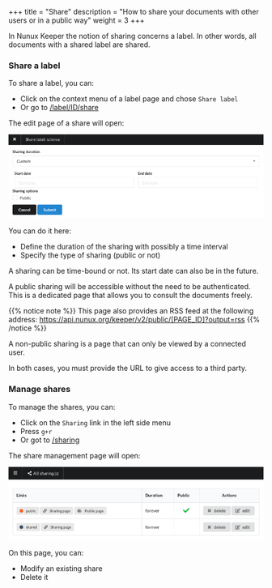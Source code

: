 +++
title = "Share"
description = "How to share your documents with other users or in a public way"
weight = 3
+++

In Nunux Keeper the notion of sharing concerns a label.
In other words, all documents with a shared label are shared.

### Share a label

To share a label, you can:

- Click on the context menu of a label page and chose `Share label`
- Or go to [/label/ID/share](https://app.nunux.org/keeper/labels/ID/share)

The edit page of a share will open:

![](create-sharing.png)

You can do it here:

- Define the duration of the sharing with possibly a time interval
- Specify the type of sharing (public or not)

A sharing can be time-bound or not.
Its start date can also be in the future.

A public sharing will be accessible without the need to be authenticated.
This is a dedicated page that allows you to consult the documents freely.

{{% notice note %}}
This page also provides an RSS feed at the following address:
https://api.nunux.org/keeper/v2/public/[PAGE_ID]?output=rss
{{% /notice %}}

A non-public sharing is a page that can only be viewed by a connected user.

In both cases, you must provide the URL to give access to a third party.

### Manage shares

To manage the shares, you can:

- Click on the `Sharing` link in the left side menu
- Press `g+r`
- Or got to [/sharing](https://app.nunux.org/keeper/lables/create)

The share management page will open:

![](manage-sharing.png)

On this page, you can:

- Modify an existing share
- Delete it


